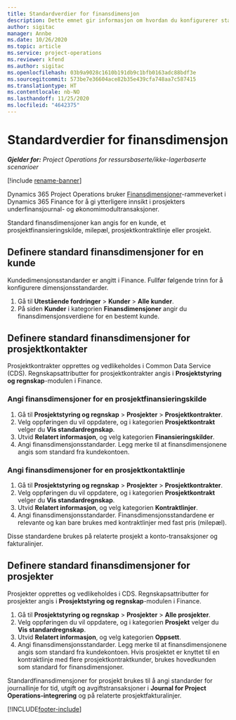 ```yaml
---
title: Standardverdier for finansdimensjon
description: Dette emnet gir informasjon om hvordan du konfigurerer standardverdier for finansdimensjon.
author: sigitac
manager: Annbe
ms.date: 10/26/2020
ms.topic: article
ms.service: project-operations
ms.reviewer: kfend
ms.author: sigitac
ms.openlocfilehash: 03b9a9028c1610b191db9c1bfb0163adc88bdf3e
ms.sourcegitcommit: 573be7e36604ace82b35e439cfa748aa7c587415
ms.translationtype: HT
ms.contentlocale: nb-NO
ms.lasthandoff: 11/25/2020
ms.locfileid: "4642375"
---
```

# <a name="financial-dimension-defaults"></a>Standardverdier for finansdimensjon

_**Gjelder for:** Project Operations for ressursbaserte/ikke-lagerbaserte scenarioer_

[!include [rename-banner](~/includes/cc-data-platform-banner.md)]

Dynamics 365 Project Operations bruker [Finansdimensjoner](https://docs.microsoft.com/dynamics365/finance/general-ledger/financial-dimensions)-rammeverket i Dynamics 365 Finance for å gi ytterligere innsikt i prosjekters underfinansjournal- og økonomimodultransaksjoner.

Standard finansdimensjoner kan angis for en kunde, et prosjektfinansieringskilde, milepæl, prosjektkontraktlinje eller prosjekt.

## <a name="define-default-financial-dimensions-for-a-customer"></a>Definere standard finansdimensjoner for en kunde

Kundedimensjonsstandarder er angitt i Finance. Fullfør følgende trinn for å konfigurere dimensjonsstandarder.

1. Gå til **Utestående fordringer** > **Kunder** > **Alle kunder**.
2. På siden **Kunder** i kategorien **Finansdimensjoner** angir du finansdimensjonsverdiene for en bestemt kunde.

## <a name="define-default-financial-dimensions-for-project-contracts"></a>Definere standard finansdimensjoner for prosjektkontakter

Prosjektkontrakter opprettes og vedlikeholdes i Common Data Service (CDS). Regnskapsattributter for prosjektkontrakter angis i **Prosjektstyring og regnskap**-modulen i Finance.

### <a name="set-financial-dimensions-for-a-project-funding-source"></a>Angi finansdimensjoner for en prosjektfinansieringskilde

1. Gå til **Prosjektstyring og regnskap** > **Prosjekter** > **Prosjektkontrakter**.
2. Velg oppføringen du vil oppdatere, og i kategorien **Prosjektkontrakt** velger du **Vis standardregnskap**.
3. Utvid **Relatert informasjon**, og velg kategorien **Finansieringskilder**.
4. Angi finansdimensjonsstandarder. Legg merke til at finansdimensjonene angis som standard fra kundekontoen.

### <a name="set-financial-dimensions-for-a-project-contract-line"></a>Angi finansdimensjoner for en prosjektkontaktlinje

1. Gå til **Prosjektstyring og regnskap** > **Prosjekter** > **Prosjektkontrakter**.
2. Velg oppføringen du vil oppdatere, og i kategorien **Prosjektkontrakt** velger du **Vis standardregnskap**.
3. Utvid **Relatert informasjon**, og velg kategorien **Kontraktlinjer**.
4. Angi finansdimensjonsstandarder. Finansdimensjonsstandardene er relevante og kan bare brukes med kontraktlinjer med fast pris (milepæl).

Disse standardene brukes på relaterte prosjekt a konto-transaksjoner og fakturalinjer.

## <a name="define-default-financial-dimensions-for-projects"></a>Definere standard finansdimensjoner for prosjekter

Prosjekter opprettes og vedlikeholdes i CDS. Regnskapsattributter for prosjekter angis i **Prosjektstyring og regnskap**-modulen i Finance.

1. Gå til **Prosjektstyring og regnskap** > **Prosjekter** > **Alle prosjekter**.
2. Velg oppføringen du vil oppdatere, og i kategorien **Prosjekt** velger du **Vis standardregnskap**.
3. Utvid **Relatert informasjon**, og velg kategorien **Oppsett**.
4. Angi finansdimensjonsstandarder. Legg merke til at finansdimensjonene angis som standard fra kundekontoen. Hvis prosjektet er knyttet til en kontraktlinje med flere prosjektkontraktkunder, brukes hovedkunden som standard for finansdimensjoner.

Standardfinansdimensjoner for prosjekt brukes til å angi standarder for journallinje for tid, utgift og avgiftstransaksjoner i **Journal for Project Operations-integrering** og på relaterte prosjektfakturalinjer.


[!INCLUDE[footer-include](../includes/footer-banner.md)]